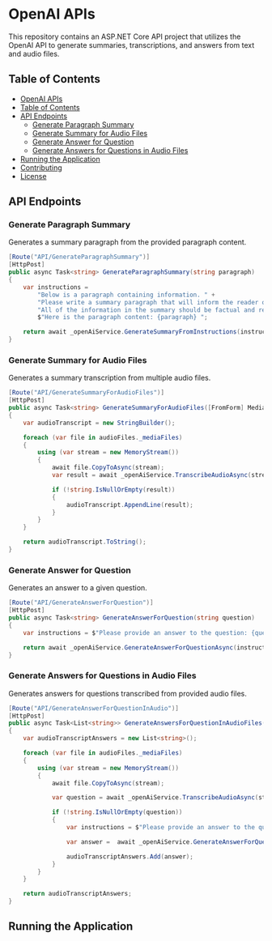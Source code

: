 # OpenAI APIs

This repository contains an ASP.NET Core API project that utilizes the OpenAI API to generate summaries, transcriptions, and answers from text and audio files.

## Table of Contents

- [OpenAI APIs](#openai-apis)
- [Table of Contents](#table-of-contents)
- [API Endpoints](#api-endpoints)
  - [Generate Paragraph Summary](#generate-paragraph-summary)
  - [Generate Summary for Audio Files](#generate-summary-for-audio-files)
  - [Generate Answer for Question](#generate-answer-for-question)
  - [Generate Answers for Questions in Audio Files](#generate-answers-for-questions-in-audio-files)
- [Running the Application](#running-the-application)
- [Contributing](#contributing)
- [License](#license)

## API Endpoints

### Generate Paragraph Summary

Generates a summary paragraph from the provided paragraph content.

```csharp
[Route("API/GenerateParagraphSummary")]
[HttpPost]
public async Task<string> GenerateParagraphSummary(string paragraph)
{
    var instructions =
        "Below is a paragraph containing information. " +
        "Please write a summary paragraph that will inform the reader of the important information in the paragraph. " +
        "All of the information in the summary should be factual and relevant. " +
        $"Here is the paragraph content: {paragraph} ";

    return await _openAiService.GenerateSummaryFromInstructions(instructions);
}
```

### Generate Summary for Audio Files

Generates a summary transcription from multiple audio files.

```csharp
[Route("API/GenerateSummaryForAudioFiles")]
[HttpPost]
public async Task<string> GenerateSummaryForAudioFiles([FromForm] MediaFiles audioFiles)
{
    var audioTranscript = new StringBuilder();

    foreach (var file in audioFiles._mediaFiles)
    {
        using (var stream = new MemoryStream())
        {
            await file.CopyToAsync(stream);
            var result = await _openAiService.TranscribeAudioAsync(stream.ToArray());

            if (!string.IsNullOrEmpty(result))
            {
                audioTranscript.AppendLine(result);
            }
        }
    }

    return audioTranscript.ToString();
}
```

### Generate Answer for Question

Generates an answer to a given question.

```csharp
[Route("API/GenerateAnswerForQuestion")]
[HttpPost]
public async Task<string> GenerateAnswerForQuestion(string question)
{
    var instructions = $"Please provide an answer to the question: {question}";

    return await _openAiService.GenerateAnswerForQuestionAsync(instructions);
}
```

### Generate Answers for Questions in Audio Files

Generates answers for questions transcribed from provided audio files.

```csharp
[Route("API/GenerateAnswerForQuestionInAudio")]
[HttpPost]
public async Task<List<string>> GenerateAnswersForQuestionInAudioFiles([FromForm] MediaFiles audioFiles)
{
    var audioTranscriptAnswers = new List<string>();

    foreach (var file in audioFiles._mediaFiles)
    {
        using (var stream = new MemoryStream())
        {
            await file.CopyToAsync(stream);

            var question = await _openAiService.TranscribeAudioAsync(stream.ToArray());

            if (!string.IsNullOrEmpty(question))
            {
                var instructions = $"Please provide an answer to the question: {question}";

                var answer =  await _openAiService.GenerateAnswerForQuestionAsync(instructions);

                audioTranscriptAnswers.Add(answer);
            }
        }
    }

    return audioTranscriptAnswers;
}
```

## Running the Application


